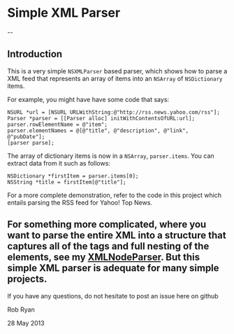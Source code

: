 # Simple XML Parser

--

## Introduction

This is a very simple `NSXMLParser` based parser, which shows how to parse a XML feed that represents an array of items into an `NSArray` of `NSDictionary` items.

For example, you might have have some code that says:

    NSURL *url = [NSURL URLWithString:@"http://rss.news.yahoo.com/rss"];
    Parser *parser = [[Parser alloc] initWithContentsOfURL:url];
    parser.rowElementName = @"item";
    parser.elementNames = @[@"title", @"description", @"link", @"pubDate"];
    [parser parse];

The array of dictionary items is now in a `NSArray`, `parser.items`. You can extract data from it such as follows:
 
    NSDictionary *firstItem = parser.items[0];
    NSString *title = firstItem[@"title"];
    
For a more complete demonstration, refer to the code in this project which entails parsing the RSS feed for Yahoo! Top News.

For something more complicated, where you want to parse the entire XML into a structure that captures all of the tags and full nesting of the elements, see my [XMLNodeParser](https://github.com/robertmryan/xml-node-parser). But this simple XML parser is adequate for many simple projects.
--

If you have any questions, do not hesitate to post an issue here on github

Rob Ryan

28 May 2013

